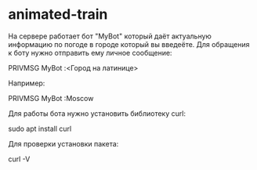 # animated-train

На сервере работает бот "MyBot" который даёт актуальную информацию по погоде в городе который вы введеёте.
Для обращения к боту нужно отправить ему личное сообщение:

PRIVMSG MyBot :<Город на латинице>
  
Например:

PRIVMSG MyBot :Moscow

Для работы бота нужно установить библиотеку curl:

sudo apt install curl

Для проверки установки пакета:

curl -V
